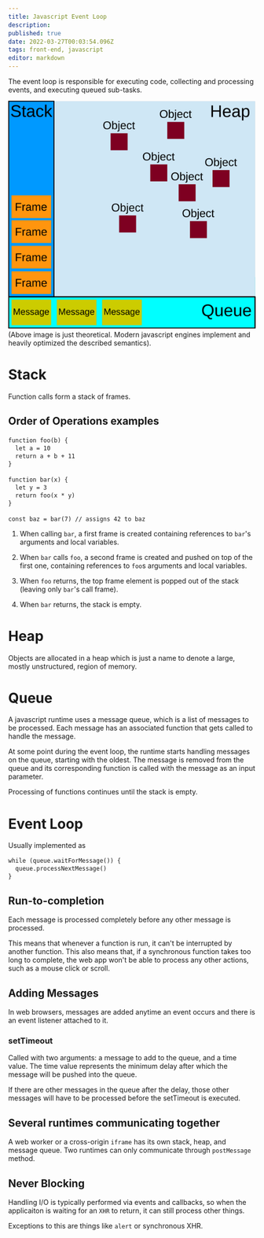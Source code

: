 ```yaml
---
title: Javascript Event Loop
description: 
published: true
date: 2022-03-27T00:03:54.096Z
tags: front-end, javascript
editor: markdown
---
```


The event loop is responsible for executing code, collecting and processing events, and executing queued sub-tasks.

![the_javascript_runtime_environment_example.svg](/the_javascript_runtime_environment_example.svg)
(Above image is just theoretical. Modern javascript engines implement and heavily optimized the described semantics).

# Stack
Function calls form a stack of frames.

## Order of Operations examples
```
function foo(b) {
  let a = 10
  return a + b + 11
}

function bar(x) {
  let y = 3
  return foo(x * y)
}

const baz = bar(7) // assigns 42 to baz
```

1. When calling `bar`, a first frame is created containing references to `bar`'s arguments and local variables.

2. When `bar` calls `foo`, a second frame is created and pushed on top of the first one, containing references to `foo`s arguments and local variables.

3. When `foo` returns, the top frame element is popped out of the stack (leaving only `bar`'s call frame). 

4. When `bar` returns, the stack is empty.

# Heap
Objects are allocated in a heap which is just a name to denote a large, mostly unstructured, region of memory.

# Queue
A javascript runtime uses a message queue, which is a list of messages to be processed. Each message has an associated function that gets called to handle the message.

At some point during the event loop, the runtime starts handling messages on the queue, starting with the oldest. The message is removed from the queue and its corresponding function is called with the message as an input parameter.

Processing of functions continues until the stack is empty. 

# Event Loop
Usually implemented as 
```
while (queue.waitForMessage()) {
  queue.processNextMessage()
}
```
## Run-to-completion
Each message is processed completely before any other message is processed. 

This means that whenever a function is run, it can't be interrupted by another function. This also means that, if a synchronous function takes too long to complete, the web app won't be able to process any other actions, such as a mouse click or scroll.

## Adding Messages
In web browsers, messages are added anytime an event occurs and there is an event listener attached to it. 

### setTimeout
Called with two arguments: a message to add to the queue, and a time value. The time value represents the minimum delay after which the message will be pushed into the queue. 

If there are other messages in the queue after the delay, those other messages will have to be processed before the setTimeout is executed. 

## Several runtimes communicating together
A web worker or a cross-origin `iframe` has its own stack, heap, and message queue. Two runtimes can only communicate through `postMessage` method. 

## Never Blocking
Handling I/O is typically performed via events and callbacks, so when the applicaiton is waiting for an `XHR` to return, it can still process other things. 

Exceptions to this are things like `alert` or synchronous XHR. 